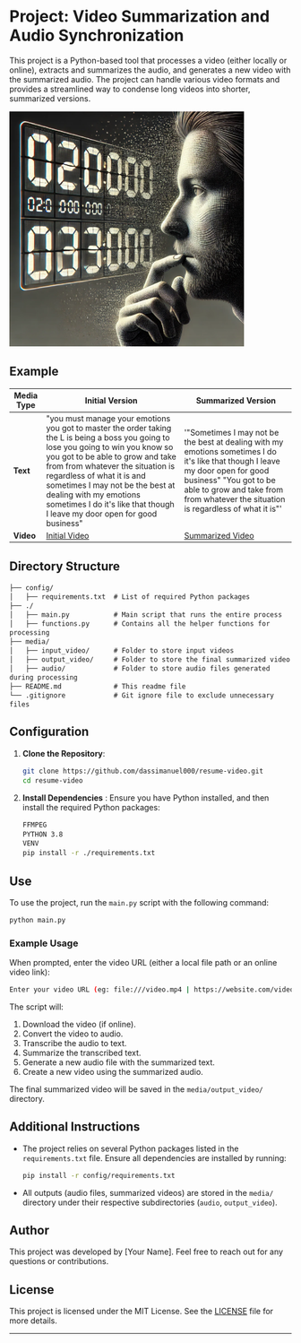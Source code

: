 
# Project: Video Summarization and Audio Synchronization

This project is a Python-based tool that processes a video (either locally or online), extracts and summarizes the audio, and generates a new video with the summarized audio. The project can handle various video formats and provides a streamlined way to condense long videos into shorter, summarized versions.

<img src="G.PNG" witdh='720' height='420'/>

## Example

| Media Type          | Initial Version | Summarized Version |
|---------------------|-----------------|--------------------|
| **Text**            | "you must manage your emotions you got to master the order taking the L is being a boss you going to lose you going to win you know so you got to be able to grow and take from from whatever the situation is regardless of what it is and sometimes I may not be the best at dealing with my emotions sometimes I do it's like that though I leave my door open for good business" | '"Sometimes I may not be the best at dealing with my emotions sometimes I do it\'s like that though I leave my door open for good business" "You got to be able to grow and take from from whatever the situation is regardless of what it is"' |
| **Video**           | [Initial Video](https://www.youtube.com/shorts/KcZgZ4b0zr0) | [Summarized Video](https://youtube.com/shorts/49mlfpyk4hE?feature=share) |


## Directory Structure

```plaintext
├── config/
│   ├── requirements.txt  # List of required Python packages
├── ./
│   ├── main.py           # Main script that runs the entire process
│   ├── functions.py      # Contains all the helper functions for processing
├── media/
│   ├── input_video/      # Folder to store input videos
│   ├── output_video/     # Folder to store the final summarized video
│   ├── audio/            # Folder to store audio files generated during processing
├── README.md             # This readme file
└── .gitignore            # Git ignore file to exclude unnecessary files
```

## Configuration

1. **Clone the Repository**:
   ```bash
   git clone https://github.com/dassimanuel000/resume-video.git
   cd resume-video
   ```

2. **Install Dependencies** :
   Ensure you have Python installed, and then install the required Python packages:
   ```bash
   FFMPEG
   PYTHON 3.8
   VENV
   pip install -r ./requirements.txt
   ```

## Use

To use the project, run the `main.py` script with the following command:

```bash
python main.py
```

### Example Usage

When prompted, enter the video URL (either a local file path or an online video link):

```bash
Enter your video URL (eg: file:///video.mp4 | https://website.com/video.mp4): 
```

The script will:
1. Download the video (if online).
2. Convert the video to audio.
3. Transcribe the audio to text.
4. Summarize the transcribed text.
5. Generate a new audio file with the summarized text.
6. Create a new video using the summarized audio.

The final summarized video will be saved in the `media/output_video/` directory.

## Additional Instructions

- The project relies on several Python packages listed in the `requirements.txt` file. Ensure all dependencies are installed by running:
  ```bash
  pip install -r config/requirements.txt
  ```

- All outputs (audio files, summarized videos) are stored in the `media/` directory under their respective subdirectories (`audio`, `output_video`).

## Author

This project was developed by [Your Name]. Feel free to reach out for any questions or contributions.

## License

This project is licensed under the MIT License. See the [LICENSE](LICENSE) file for more details.

---

